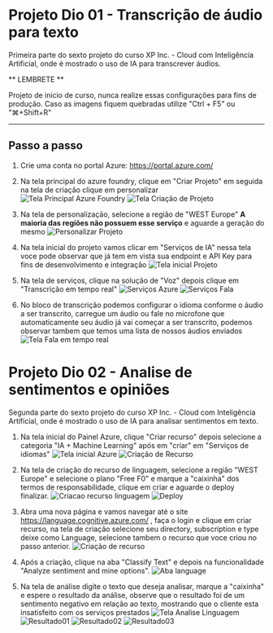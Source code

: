# Projeto Dio 01 - Transcrição de áudio para texto

Primeira parte do sexto projeto do curso XP Inc. - Cloud com Inteligência Artificial, onde é mostrado o uso de IA para transcrever áudios.

** LEMBRETE **

Projeto de inicio de curso, nunca realize essas configurações para fins de produção.
Caso as imagens fiquem quebradas utilize "Ctrl + F5" ou "⌘+Shift+R"


---

## Passo a passo

1.  Crie uma conta no portal Azure: https://portal.azure.com/

2.  Na tela principal do azure foundry, clique em "Criar Projeto" em seguida na tela de criação clique em personalizar
![Tela Principal Azure Foundry](./images/0101-telainicialaifoundry.png)
![Tela Criação de Projeto](./images/0102-criacaoprojeto.png)
  
3.  Na tela de personalização, selecione a região de "WEST Europe" **A maioria das regiões não possuem esse serviço** e aguarde a geração do mesmo
![Personalizar Projeto](./images/0103-personalizarprojeto.png)
  
4.  Na tela inicial do projeto vamos clicar em "Serviços de IA" nessa tela voce pode observar que já tem em vista sua endpoint e API Key para fins de desenvolvimento e integração
![Tela inicial Projeto](./images/0104-telainicialprojeto.png)

5.  Na tela de serviços, clique na solução de "Voz" depois clique em "Transcrição em tempo real"
![Serviços Azure](./images/0105-servicosai.png)
![Serviços Fala](./images/0106-servicosfala.png)

6.  No bloco de transcrição podemos configurar o idioma conforme o áudio a ser transcrito, carregue um áudio ou fale no microfone que automaticamente seu áudio já vai começar a ser transcrito, podemos observar tambem que temos uma lista de nossos áudios enviados
![Tela Fala em tempo real](./images/0107-telafalaemtemporeal.png)

# Projeto Dio 02 - Analise de sentimentos e opiniões

Segunda parte do sexto projeto do curso XP Inc. - Cloud com Inteligência Artificial, onde é mostrado o uso de IA para analisar sentimentos em texto.

1. Na tela inicial do Painel Azure, clique "Criar recurso" depois selecione a categoria "IA + Machine Learning" após em "criar" em "Serviços de idiomas"
![Tela inicial Azure](./images/0201-telainicialazure.png)
![Criação de Recurso](./images/0202-criacaoderecursos.png)

7.  Na tela de criação do recurso de linguagem, selecione a região "WEST Europe" e selecione o plano "Free F0" e marque a "caixinha" dos termos de responsabilidade, clique em criar e aguarde o deploy finalizar.
![Criacao recurso linguagem](./images/0203-criacaorecursolinguagem.png)
![Deploy](./images/0204-deploy.png)

8.  Abra uma nova página e vamos navegar até o site https://language.cognitive.azure.com/ , faça o login e clique em criar recurso, na tela de criação selecione seu directory, subscription e type deixe como Language, selecione tambem o recurso que voce criou no passo anterior.
![Criação de recurso](./images/0205-criacaoazurerecurso.png)

9.  Após a criação, clique na aba "Classify Text" e depois na funcionalidade "Analyze sentiment and mine options".
![Aba language](./images/0206-abaslanguage.png)

9.  Na tela de análise digite o texto que deseja analisar, marque a "caixinha" e espere o resultado da análise, observe que o resultado foi de um sentimento negativo em relação ao texto, mostrando que o cliente esta insatisfeito com os serviços prestados
![Tela Analise Linguagem](./images/0207-telalanguageanalyze.png)
![Resultado01](./images/0208-resultadoanalise.png)
![Resultado02](./images/02082-resultadoanalise.png)
![Resultado03](./images/02083-resultadoanalise.png)



